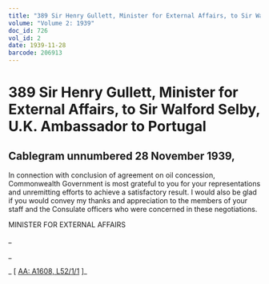 ```yaml
---
title: "389 Sir Henry Gullett, Minister for External Affairs, to Sir Walford Selby, U.K. Ambassador to Portugal"
volume: "Volume 2: 1939"
doc_id: 726
vol_id: 2
date: 1939-11-28
barcode: 206913
---
```


# 389 Sir Henry Gullett, Minister for External Affairs, to Sir Walford Selby, U.K. Ambassador to Portugal

## Cablegram unnumbered 28 November 1939,

In connection with conclusion of agreement on oil concession, Commonwealth Government is most grateful to you for your representations and unremitting efforts to achieve a satisfactory result. I would also be glad if you would convey my thanks and appreciation to the members of your staff and the Consulate officers who were concerned in these negotiations.

MINISTER FOR EXTERNAL AFFAIRS

_

_

_ [ [AA: A1608, L52/1/1](http://www.naa.gov.au/cgi-bin/Search?O=I&Number=206913) ]_
